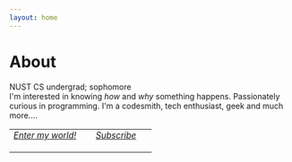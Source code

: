 ```yaml
---
layout: home
---
```

# About
<style>
table {
	border: none;
	width: 90%;
}
td {
	text-align: center !important;
    padding-bottom: 20px;
    width: 50%;
}
tr {
    font-size: 95%;
}
</style>
NUST CS undergrad; sophomore<br>
I'm interested in knowing <i>how</i> and <i>why</i> something happens. Passionately curious in programming. I'm a codesmith, tech enthusiast, geek and much more....<br>
<table>
	<tr>
	<td>
	<a class="social-btn" href="http://quora.com/profile/Raja-Hasnain-Anwar" target="_blank">
	<i class="fa fa-quora"> Enter my world!</i>
	</a>
	</td>
	<td>
	<a class="social-btn" href="/subscribe.html">
	<i class="fa fa-telegram"> Subscribe</i>
	</a>
	</td>
	</tr>
</table>

